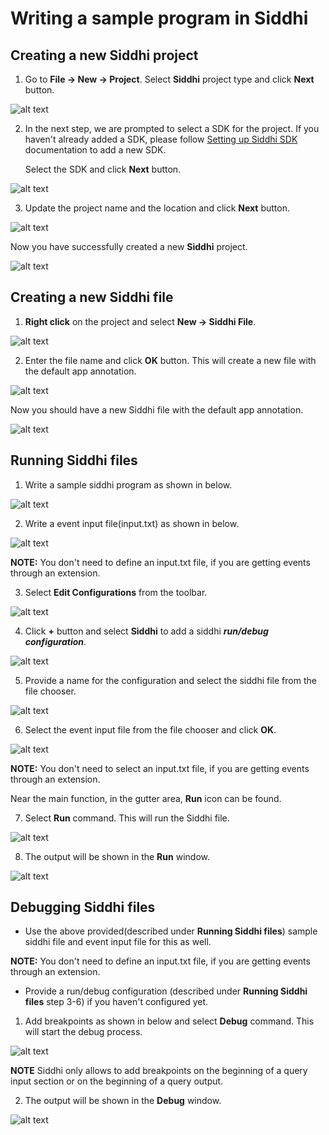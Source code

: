 # Writing a sample program in Siddhi

## Creating a new Siddhi project

1. Go to **File -> New -> Project**. Select **Siddhi** project type and click **Next** button.

![alt text](images/Figure-1-1.png)

2. In the next step, we are prompted to select a SDK for the project. If you haven't already added a SDK, please 
follow [Setting up Siddhi SDK](../setting-up-siddhi-sdk) documentation to add a new SDK.

   Select the SDK and click **Next** button.

![alt text](images/Figure-1-2.png)

3. Update the project name and the location and click **Next** button.

![alt text](images/Figure-1-3.png)

Now you have successfully created a new **Siddhi** project.

![alt text](images/Figure-1-4.png)

## Creating a new Siddhi file

1. **Right click** on the project and select **New -> Siddhi File**.

![alt text](images/Figure-2-1.png)

2. Enter the file name and click **OK** button. This will create a new file 
with the default app annotation.

![alt text](images/Figure-2-2.png)

Now you should have a new Siddhi file with the default app annotation.

![alt text](images/Figure-2-3.png)

## Running Siddhi files

1. Write a sample siddhi program as shown in below.

![alt text](images/Figure-3-1.png)

2. Write a event input file(input.txt) as shown in below.

![alt text](images/Figure-3-2.png)

**NOTE:** You don't need to define an input.txt file, if you are getting events through an extension.   

3. Select **Edit Configurations** from the toolbar.

![alt text](images/Figure-3-3.png)

4. Click **+** button and select **Siddhi** to add a siddhi ***run/debug configuration***.

![alt text](images/Figure-3-4.png)

5. Provide a name for the configuration and select the siddhi file from the file chooser.  

![alt text](images/Figure-3-5.png)

6. Select the event input file from the file chooser and click **OK**.  

![alt text](images/Figure-3-6.png)

**NOTE:** You don't need to select an input.txt file, if you are getting events through an extension. 

Near the main function, in the gutter area, **Run** icon can be found.

7. Select **Run** command. This will run the Siddhi file. 

![alt text](images/Figure-3-7.png)

8. The output will be shown in the **Run** window.

![alt text](images/Figure-3-8.png)

## Debugging Siddhi files

* Use the above provided(described under **Running Siddhi files**) sample siddhi file and event input file for this as 
well.

**NOTE:** You don't need to define an input.txt file, if you are getting events through an extension.  

* Provide a run/debug configuration (described under **Running Siddhi files** step 3-6)  if you haven't configured yet.

1. Add breakpoints as shown in below and select **Debug** command. This will start the debug process.

![alt text](images/Figure-3-9.png)

**NOTE** Siddhi only allows to add breakpoints on the beginning of a query input section or on the beginning of a 
query output. 

2. The output will be shown in the **Debug** window.

![alt text](images/Figure-3-10.png)
